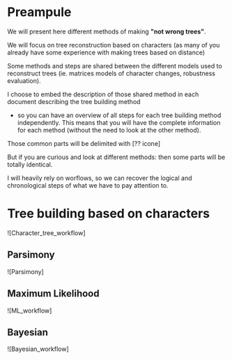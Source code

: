 # Preampule
We will present here different methods of making **"not wrong trees"**.

We will focus on tree reconstruction based on characters
(as many of you already have some experience with making trees based on distance)

Some methods and steps are shared between the different models used to reconstruct trees (ie. matrices models of
character changes, robustness evaluation).

I choose to embed the description of those shared method in each document describing the tree building method
- so you can have an overview of all steps for each tree building method independently.
This means that you will have the complete information for each method (without the need to look at the other method).

Those common parts will be delimited with [?? icone]

But if you are curious and look at different methods: then some parts will be totally identical.

I will heavily rely on worflows, so we can recover the logical and chronological steps of what we have to pay attention to.


# Tree building based on characters

![Character_tree_workflow]

## Parsimony

![Parsimony]

## Maximum Likelihood

![ML_workflow]

## Bayesian

![Bayesian_workflow]
